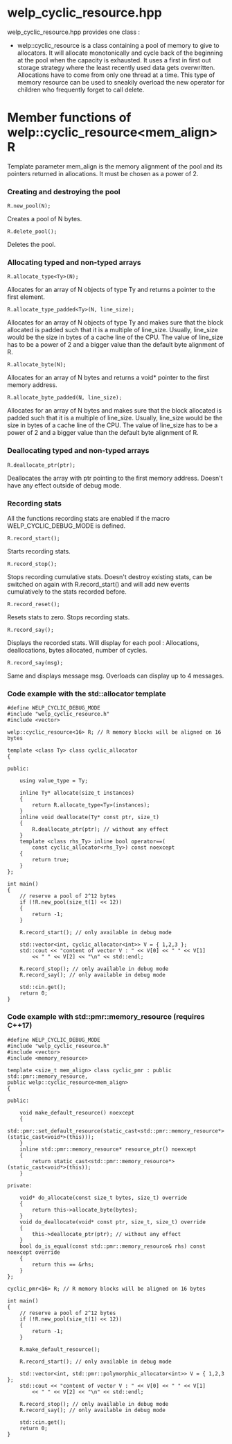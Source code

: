 # welp_cyclic_resource.hpp

welp_cyclic_resource.hpp provides one class :

- welp::cyclic_resource is a class containing a pool of memory to give to allocators. It will allocate monotonically and cycle back of the beginning at the pool when the capacity is exhausted. It uses a first in first out storage strategy where the least recently used data gets overwritten. Allocations have to come from only one thread at a time. This type of memory resource can be used to sneakily overload the new operator for children who frequently forget to call delete.

# Member functions of welp::cyclic_resource<mem_align> R

Template parameter mem_align is the memory alignment of the pool and its pointers returned in allocations. It must be chosen as a power of 2.

### Creating and destroying the pool

	R.new_pool(N); 

Creates a pool of N bytes.

	R.delete_pool(); 

Deletes the pool.

### Allocating typed and non-typed arrays

	R.allocate_type<Ty>(N); 

Allocates for an array of N objects of type Ty and returns a pointer to the first element.

	R.allocate_type_padded<Ty>(N, line_size); 

Allocates for an array of N objects of type Ty and makes sure that the block allocated is padded such that it is a multiple of line_size. Usually, line_size would be the size in bytes of a cache line of the CPU. The value of line_size has to be a power of 2 and a bigger value than the default byte alignment of R.

	R.allocate_byte(N); 

Allocates for an array of N bytes and returns a void* pointer to the first memory address.

	R.allocate_byte_padded(N, line_size); 

Allocates for an array of N bytes and makes sure that the block allocated is padded such that it is a multiple of line_size. Usually, line_size would be the size in bytes of a cache line of the CPU. The value of line_size has to be a power of 2 and a bigger value than the default byte alignment of R.

### Deallocating typed and non-typed arrays

	R.deallocate_ptr(ptr); 

Deallocates the array with ptr pointing to the first memory address. Doesn't have any effect outside of debug mode.

### Recording stats

All the functions recording stats are enabled if the macro WELP_CYCLIC_DEBUG_MODE is defined.

	R.record_start();

Starts recording stats.

	R.record_stop();

Stops recording cumulative stats. Doesn't destroy existing stats, can be switched on again with R.record_start() and will add new events cumulatively to the stats recorded before.

	R.record_reset();

Resets stats to zero. Stops recording stats.

	R.record_say();

Displays the recorded stats. Will display for each pool : Allocations, deallocations, bytes allocated, number of cycles.

	R.record_say(msg);

Same and displays message msg. Overloads can display up to 4 messages.

### Code example with the std::allocator template

	#define WELP_CYCLIC_DEBUG_MODE
	#include "welp_cyclic_resource.h"
	#include <vector>
	
	welp::cyclic_resource<16> R; // R memory blocks will be aligned on 16 bytes
	
	template <class Ty> class cyclic_allocator
	{
	
	public:

		using value_type = Ty;
		
		inline Ty* allocate(size_t instances)
		{
			return R.allocate_type<Ty>(instances);
		}
		inline void deallocate(Ty* const ptr, size_t)
		{
			R.deallocate_ptr(ptr); // without any effect
		}
		template <class rhs_Ty> inline bool operator==(
			const cyclic_allocator<rhs_Ty>) const noexcept
		{
			return true;
		}
	};

	int main()
	{
		// reserve a pool of 2^12 bytes
		if (!R.new_pool(size_t(1) << 12))
		{
			return -1;
		}
	
		R.record_start(); // only available in debug mode
	
		std::vector<int, cyclic_allocator<int>> V = { 1,2,3 };
		std::cout << "content of vector V : " << V[0] << " " << V[1]
			<< " " << V[2] << "\n" << std::endl;
	
		R.record_stop(); // only available in debug mode
		R.record_say(); // only available in debug mode
	
		std::cin.get();
		return 0;
	}

### Code example with std::pmr::memory_resource (requires C++17)

	#define WELP_CYCLIC_DEBUG_MODE
	#include "welp_cyclic_resource.h"
	#include <vector>
	#include <memory_resource>
	
	template <size_t mem_align> class cyclic_pmr : public std::pmr::memory_resource,
	public welp::cyclic_resource<mem_align>
	{
	
	public:
	
		void make_default_resource() noexcept
		{
			std::pmr::set_default_resource(static_cast<std::pmr::memory_resource*>(static_cast<void*>(this)));
		}
		inline std::pmr::memory_resource* resource_ptr() noexcept
		{
			return static_cast<std::pmr::memory_resource*>(static_cast<void*>(this));
		}

	private:
	
		void* do_allocate(const size_t bytes, size_t) override
		{
			return this->allocate_byte(bytes);
		}
		void do_deallocate(void* const ptr, size_t, size_t) override
		{
			this->deallocate_ptr(ptr); // without any effect
		}
		bool do_is_equal(const std::pmr::memory_resource& rhs) const noexcept override
		{
			return this == &rhs;
		}
	};
	
	cyclic_pmr<16> R; // R memory blocks will be aligned on 16 bytes
	
	int main()
	{
		// reserve a pool of 2^12 bytes
		if (!R.new_pool(size_t(1) << 12))
		{
			return -1;
		}
	
		R.make_default_resource();
	
		R.record_start(); // only available in debug mode
	
		std::vector<int, std::pmr::polymorphic_allocator<int>> V = { 1,2,3 };
		std::cout << "content of vector V : " << V[0] << " " << V[1]
			<< " " << V[2] << "\n" << std::endl;
	
		R.record_stop(); // only available in debug mode
		R.record_say(); // only available in debug mode
	
		std::cin.get();
		return 0;
	}
